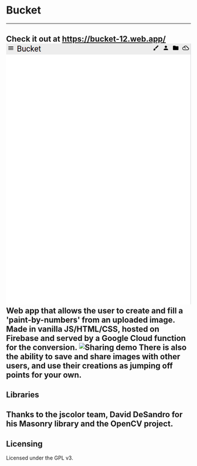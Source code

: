 # Bucket
---
Check it out at <https://bucket-12.web.app/>
![Conversion demo](gifs/bucket1.gif)
Web app that allows the user to create and fill a 'paint-by-numbers' from an uploaded image. Made in vanilla JS/HTML/CSS, hosted on Firebase and served by a Google Cloud function for the conversion.
![Sharing demo](gifs/bucket2.gif)
There is also the ability to save and share images with other users, and use their creations as jumping off points for your own.
---
## Libraries
Thanks to the jscolor team, David DeSandro for his Masonry library and the OpenCV project.
---
## Licensing
Licensed under the GPL v3.
